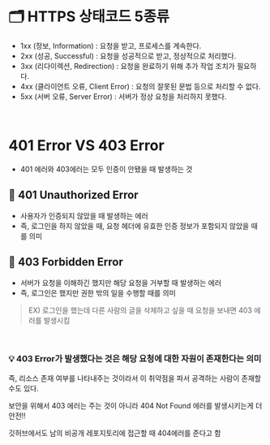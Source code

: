 # 🗂️ HTTPS 상태코드 5종류

- 1xx (정보, Information) : 요청을 받고, 프로세스를 계속한다.
- 2xx (성공, Successful) : 요청을 성공적으로 받고, 정상적으로 처리했다.
- 3xx (리다이렉션, Redirection) : 요청을 완료하기 위해 추가 작업 조치가 필요하다.
- 4xx (클라이언트 오류, Client Error) : 요청의 잘못된 문법 등으로 처리할 수 없다.
- 5xx (서버 오류, Server Error) : 서버가 정상 요청을 처리하지 못했다.

<br>

# 401 Error VS 403 Error

- 401 에러와 403에러는 모두 인증이 안됐을 때 발생하는 것

## 🔸 401 Unauthorized Error

- 사용자가 인증되지 않았을 때 발생하는 에러
- 즉, 로그인을 하지 않았을 때, 요청 헤더에 유효한 인증 정보가 포함되지 않았을 때를 의미

## 🔸 403 Forbidden Error

- 서버가 요청을 이해하긴 했지만 해당 요청을 거부할 때 발생하는 에러
- 즉, 로그인은 했지만 권한 밖의 일을 수행할 때를 의미

> EX) 로그인을 했는데 다른 사람의 글을 삭제하고 싶을 때 요청을 보내면 403 에러를 발생시킴
> 

<br>

### 💡 403 Error가 발생했다는 것은 해당 요청에 대한 자원이 존재한다는 의미

즉, 리소스 존재 여부를 나타내주는 것이라서 이 취약점을 파서 공격하는 사람이 존재할 수도 있다.

보안을 위해서 403 에러는 주는 것이 아니라 404 Not Found 에러를 발생시키는게 더 안전!!

깃허브에서도 남의 비공개 레포지토리에 접근할 때 404에러를 준다고 함
